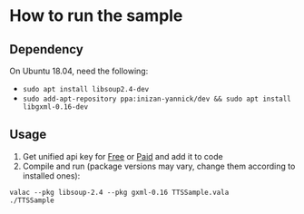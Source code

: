 # How to run the sample

## Dependency

On Ubuntu 18.04, need the following:

* `sudo apt install libsoup2.4-dev`
* `sudo add-apt-repository ppa:inizan-yannick/dev && sudo apt install libgxml-0.16-dev`

## Usage

1. Get unified api key for [Free](https://azure.microsoft.com/en-us/try/cognitive-services/?api=speech-services) or [Paid](https://go.microsoft.com/fwlink/?LinkId=872236) and add it to code
1. Compile and run (package versions may vary, change them according to installed ones):

```shell
valac --pkg libsoup-2.4 --pkg gxml-0.16 TTSSample.vala
./TTSSample
```

